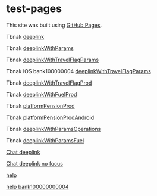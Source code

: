 # test-pages

This site was built using [GitHub Pages](https://pages.github.com/).

Tbnak [deeplink](tinkoffbank://Main/TravelsWebFlight)

Tbnak [deeplinkWithParams](tinkoffbank://Main/TravelsWebFlight?link=https%3A%2F%2Fwww-test.tbank.ru%2Fmybank%2Faccounts%2Fnpf%2F%3Fiswebview%3Dtrue)

Tbnak [deeplinkWithTravelFlagParams](tinkoffbank://Main/TravelsWebFlight?link=https%3A%2F%2Fwww-test.tbank.ru%2Fmybank%2Faccounts%2Fnpf%2F%3Fiswebview%3Dtrue%26isTravel%3Dtrue)

Tbnak IOS bank100000004 [deeplinkWithTravelFlagParams](bank100000000004://Main/TravelsWebFlight?link=https%3A%2F%2Fwww-test.tbank.ru%2Fmybank%2Faccounts%2Fnpf%2F%3Fiswebview%3Dtrue%26isTravel%3Dtrue)

Tbnak [deeplinkWithTravelFlagProd](tinkoffbank://Main/TravelsWebFlight?link=https%3A%2F%2Fwww.tbank.ru%2Fmybank%2Faccounts%2Fnpf%2F%3Fiswebview%3Dtrue%26isTravel%3Dtrue)

Tbnak [deeplinkWithFuelProd](tinkoffbank://Main/TravelsWebFlight?link=https%3A%2F%2Fwww.tbank.ru%2Fmybank%2Fgorod%2Ffuel%3Fiswebview%3Dtrue)

Tbnak [platformPensionProd](bank100000000004://WebView?id=pension_default)

Tbnak [platformPensionProdAndroid](tbank://WebView?id=pension_default)

Tbnak [deeplinkWithParamsOperations](tinkoffbank://Main/TravelsWebFlight?link=https%3A%2F%2Fwww-test.tbank.ru%2Fmybank%2Faccounts%2Fnpf%2F%2Foperations%3Fiswebview%3Dtrue)

Tbnak [deeplinkWithParamsFuel](tinkoffbank://Main/TravelsWebFlight?link=https%3A%2F%2Fwww-test.tbank.ru%2Fmybank%2Fgorod%2Ffuel%2F%3Fiswebview%3Dtrue)




[Chat deeplink](tinkoffbank://Main/Chat/Support?textParams=closeSavingAccount)

[Chat deeplink no focus](tinkoffbank://Main/Chat/Support?textParams=closeSavingAccount&focus=true)

[help](tinkoffbank://Main/HelpsWebView?linkId=bank-payments-t-pay-about-problem)

[help bank100000000004](tinkoffbank://Main/HelpsWebView?linkId=bank-payments-t-pay-about-problem)


